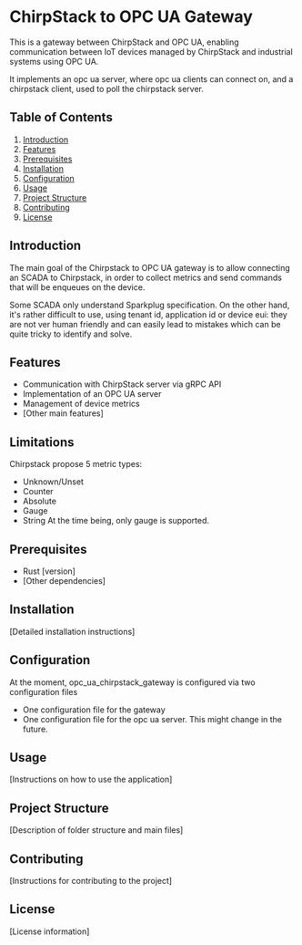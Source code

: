 # ChirpStack to OPC UA Gateway

This is a gateway between ChirpStack and OPC UA,
enabling communication between IoT devices managed by ChirpStack
and industrial systems using OPC UA.

It implements an opc ua server, where opc ua clients can connect on,
and a chirpstack client, used to poll the chirpstack server.


## Table of Contents

1. [Introduction](#introduction)
2. [Features](#features)
3. [Prerequisites](#prerequisites)
4. [Installation](#installation)
5. [Configuration](#configuration)
6. [Usage](#usage)
7. [Project Structure](#project-structure)
8. [Contributing](#contributing)
9. [License](#license)

## Introduction

The main goal of the Chirpstack to OPC UA gateway is to allow connecting
an SCADA to Chirpstack, in order to collect metrics and send commands
that will be enqueues on the device.

Some SCADA only understand Sparkplug specification. On the other hand,
it's rather difficult to use, using tenant id, application id or
device eui: they are not ver human friendly and can easily lead
to mistakes which can be quite tricky to identify and solve.


## Features

- Communication with ChirpStack server via gRPC API
- Implementation of an OPC UA server
- Management of device metrics
- [Other main features]


## Limitations

Chirpstack propose 5 metric types:
- Unknown/Unset
- Counter
- Absolute
- Gauge
- String
At the time being, only gauge is supported.


## Prerequisites

- Rust [version]
- [Other dependencies]


## Installation

[Detailed installation instructions]


## Configuration

At the moment, opc_ua_chirpstack_gateway is configured via two configuration files
- One configuration file for the gateway
- One configuration file for the opc ua server. This might change in the future.


## Usage
 
[Instructions on how to use the application]


## Project Structure

[Description of folder structure and main files]


## Contributing

[Instructions for contributing to the project]


## License

[License information]
